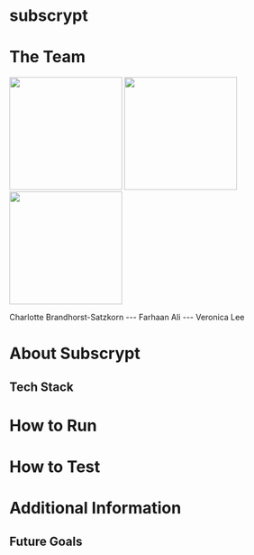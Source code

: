 # subscrypt


# The Team

<img src="https://imgur.com/oePX1Wo.png" width="200" height="200"> <img src="https://imgur.com/YKZhxGt.png" width="200" height="200"> <img src="https://imgur.com/zBtpZ4o.png" width="200" height="200"> 

Charlotte Brandhorst-Satzkorn --- Farhaan Ali --- Veronica Lee


# About Subscrypt


## Tech Stack


# How to Run


# How to Test


# Additional Information



## Future Goals
